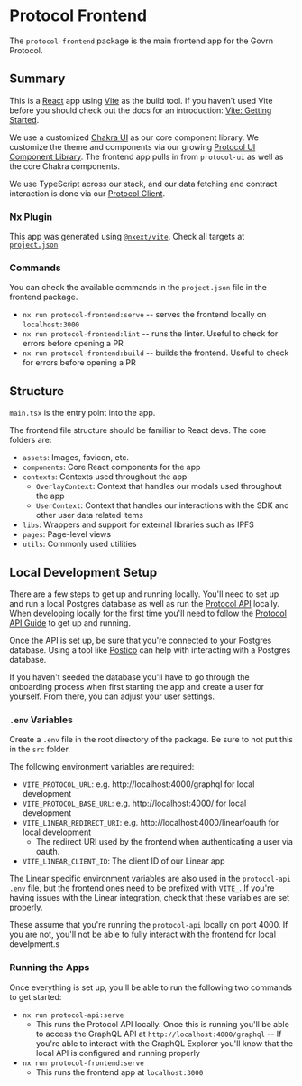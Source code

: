 # Protocol Frontend

The `protocol-frontend` package is the main frontend app for the Govrn Protocol.

## Summary

This is a [React](https://reactjs.org/) app using [Vite](https://vitejs.dev) as the build tool. If you haven't used Vite before you should check out the docs for an introduction: [Vite: Getting Started](https://vitejs.dev/guide/).

We use a customized [Chakra UI](https://chakra-ui.com/) as our core component library. We customize the theme and components via our growing [Protocol UI Component Library](./libs/protocol-ui). The frontend app pulls in from `protocol-ui` as well as the core Chakra components.

We use TypeScript across our stack, and our data fetching and contract interaction is done via our [Protocol Client](../../libs/protocol-client).

### Nx Plugin

This app was generated using [`@nxext/vite`](https://nxext.dev/docs/vite/overview.html). Check all targets at [`project.json`](./project.json)

### Commands

You can check the available commands in the `project.json` file in the frontend package.

- `nx run protocol-frontend:serve` -- serves the frontend locally on `localhost:3000`
- `nx run protocol-frontend:lint` -- runs the linter. Useful to check for errors before opening a PR
- `nx run protocol-frontend:build` -- builds the frontend. Useful to check for errors before opening a PR

## Structure

`main.tsx` is the entry point into the app.

The frontend file structure should be familiar to React devs. The core folders are:

- `assets`: Images, favicon, etc.
- `components`: Core React components for the app
- `contexts`: Contexts used throughout the app
  - `OverlayContext`: Context that handles our modals used throughout the app
  - `UserContext`: Context that handles our interactions with the SDK and other user data related items
- `libs`: Wrappers and support for external libraries such as IPFS
- `pages`: Page-level views
- `utils`: Commonly used utilities

## Local Development Setup

There are a few steps to get up and running locally. You'll need to set up and run a local Postgres database as well as run the [Protocol API](./apps/protocol-api) locally. When developing locally for the first time you'll need to follow the [Protocol API Guide](https://github.com/Govrn-HQ/govrn-monorepo/tree/staging/apps/protocol-api) to get up and running.

Once the API is set up, be sure that you're connected to your Postgres database. Using a tool like [Postico](https://eggerapps.at/postico/) can help with interacting with a Postgres database.

If you haven't seeded the database you'll have to go through the onboarding process when first starting the app and create a user for yourself. From there, you can adjust your user settings.

### `.env` Variables

Create a `.env` file in the root directory of the package. Be sure to not put this in the `src` folder.

The following environment variables are required:

- `VITE_PROTOCOL_URL`: e.g. http://localhost:4000/graphql for local development
- `VITE_PROTOCOL_BASE_URL`: e.g. http://localhost:4000/ for local development
- `VITE_LINEAR_REDIRECT_URI`: e.g. http://localhost:4000/linear/oauth for local development
  - The redirect URI used by the frontend when authenticating a user via oauth.
- `VITE_LINEAR_CLIENT_ID`: The client ID of our Linear app

The Linear specific environment variables are also used in the `protocol-api` `.env` file, but the frontend ones need to be prefixed with `VITE_`. If you're having issues with the Linear integration, check that these variables are set properly.

These assume that you're running the `protocol-api` locally on port 4000. If you are not, you'll not be able to fully interact with the frontend for local develpment.s

### Running the Apps

Once everything is set up, you'll be able to run the following two commands to get started:

- `nx run protocol-api:serve`
  - This runs the Protocol API locally. Once this is running you'll be able to access the GraphQL API at `http://localhost:4000/graphql` -- If you're able to interact with the GraphQL Explorer you'll know that the local API is configured and running properly
- `nx run protocol-frontend:serve`
  - This runs the frontend app at `localhost:3000`
